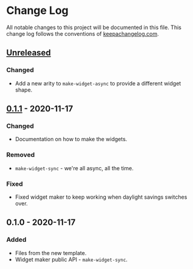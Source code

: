 # Change Log
All notable changes to this project will be documented in this file. This change log follows the conventions of [keepachangelog.com](http://keepachangelog.com/).

## [Unreleased]
### Changed
- Add a new arity to `make-widget-async` to provide a different widget shape.

## [0.1.1] - 2020-11-17
### Changed
- Documentation on how to make the widgets.

### Removed
- `make-widget-sync` - we're all async, all the time.

### Fixed
- Fixed widget maker to keep working when daylight savings switches over.

## 0.1.0 - 2020-11-17
### Added
- Files from the new template.
- Widget maker public API - `make-widget-sync`.

[Unreleased]: https://github.com/your-name/array/compare/0.1.1...HEAD
[0.1.1]: https://github.com/your-name/array/compare/0.1.0...0.1.1

